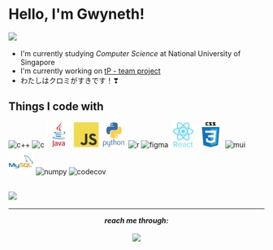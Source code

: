 # Hello, I'm Gwyneth!
![](https://komarev.com/ghpvc/?username=gwynethguo)
- I'm currently studying *Computer Science* at National University of Singapore
- I'm currently working on [tP - team project](https://github.com/AY2223S2-CS2103-W17-1/tp)
- わたしはクロミがすきです！❣

## Things I code with

<p align="left">
<img src="https://cdn.jsdelivr.net/gh/devicons/devicon/icons/cplusplus/cplusplus-original.svg" alt="c++" width="50" height="50"/>
<img src="https://cdn.jsdelivr.net/gh/devicons/devicon/icons/c/c-original.svg" alt="c"  width="50" height="50" />
<img src="https://raw.githubusercontent.com/devicons/devicon/master/icons/java/java-original-wordmark.svg" alt="java"  width="50" height="50" />
<img src="https://raw.githubusercontent.com/devicons/devicon/master/icons/javascript/javascript-original.svg" alt="javascript"  width="50" height="50" />
<img src="https://raw.githubusercontent.com/devicons/devicon/master/icons/python/python-original-wordmark.svg" alt="python"  width="50" height="50" />
<img src="https://cdn.jsdelivr.net/gh/devicons/devicon/icons/r/r-original.svg" alt="r" width="50" height="50" />
<img src="https://cdn.jsdelivr.net/gh/devicons/devicon/icons/figma/figma-original.svg" alt="figma" width="50" height="50" />
<img src="https://raw.githubusercontent.com/devicons/devicon/master/icons/react/react-original-wordmark.svg" alt="react" width="50" height="50" />
<img src="https://raw.githubusercontent.com/devicons/devicon/master/icons/css3/css3-original-wordmark.svg" alt="css3"  width="50" height="50" />
<img src="https://cdn.jsdelivr.net/gh/devicons/devicon/icons/materialui/materialui-original.svg" alt="mui" width="50" height="50" />
<img src="https://raw.githubusercontent.com/devicons/devicon/master/icons/mysql/mysql-original-wordmark.svg" alt="mysql"  width="50" height="50" />
<img src="https://cdn.jsdelivr.net/gh/devicons/devicon/icons/numpy/numpy-original.svg" alt="numpy" width="50" height="50" />
<img src="https://cdn.jsdelivr.net/gh/devicons/devicon/icons/codecov/codecov-plain.svg" alt="codecov" width="50" height="50"/>
</p>

<br>

<picture>
<source 
  srcset="https://github-readme-stats.vercel.app/api?username=gwynethguo&count_private=true&show_icons=true&theme=radical"
  media="(prefers-color-scheme: dark)"
/>
<source
  srcset="https://github-readme-stats.vercel.app/api?username=gwynethguo&count_private=true&show_icons=true"
  media="(prefers-color-scheme: light), (prefers-color-scheme: no-preference)"
/>
<img src="https://github-readme-stats.vercel.app/api?username=gwynethguo&count_private=true&show_icons=true" />
</picture>

<hr>
<p align="center">
  <i><b> reach me through: </b></i><br></br>
  <a href="https://www.linkedin.com/in/gwynethguo/">
  <img src="https://img.shields.io/badge/LinkedIn-0077B5?style=for-the-badge&logo=linkedin&logoColor=white" />
  </a>
</p>
